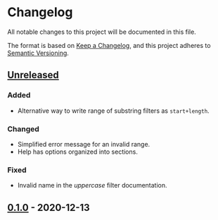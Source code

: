 # Changelog

All notable changes to this project will be documented in this file.

The format is based on [Keep a Changelog](https://keepachangelog.com/en/1.0.0/),
and this project adheres to [Semantic Versioning](https://semver.org/spec/v2.0.0.html).

## [Unreleased]

### Added

- Alternative way to write range of substring filters as `start+length`.

### Changed

- Simplified error message for an invalid range.
- Help has options organized into sections.

### Fixed

- Invalid name in the *uppercase* filter documentation.

## [0.1.0] - 2020-12-13

[Unreleased]: https://github.com/jpikl/compare/v1.0.0...HEAD
[0.1.0]: https://github.com/jpikl/rew/releases/tag/v0.1.0
